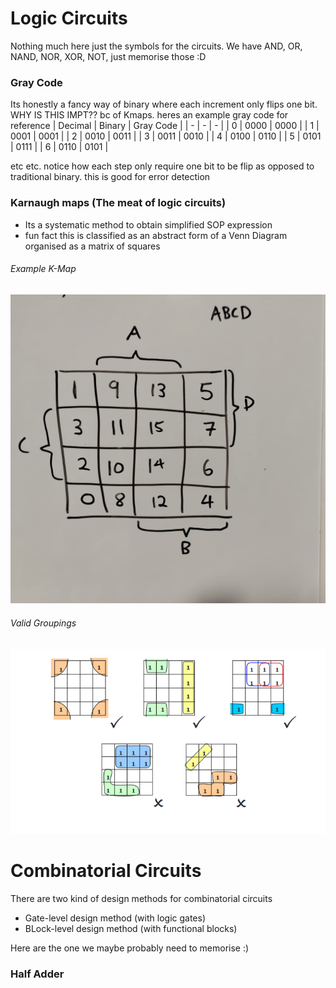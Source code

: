 # Logic Circuits
Nothing much here just the symbols for the circuits. We have AND, OR, NAND, NOR, XOR, NOT, just memorise those :D 

### Gray Code 
Its honestly a fancy way of binary where each increment only flips one bit. WHY IS THIS IMPT?? bc of Kmaps. heres 
an example gray code for reference 
| Decimal | Binary | Gray Code | 
| - | - | - | 
| 0 | 0000 | 0000 |
| 1 | 0001 | 0001 | 
| 2 | 0010 | 0011 | 
| 3 | 0011 | 0010 | 
| 4 | 0100 | 0110 | 
| 5 | 0101 | 0111 | 
| 6 | 0110 | 0101 |

etc etc. notice how each step only require one bit to be flip as opposed to traditional binary. this is good for error detection

### Karnaugh maps (The meat of logic circuits)
* Its a systematic method to obtain simplified SOP expression
* fun fact this is classified as an abstract form of a Venn Diagram organised as a matrix of squares

###### Example K-Map
![PreferedKMap](https://github.com/lyhthaddeus/Notes/blob/main/WrittenNotes/CS2100/comp/PreferedKMap.jpg)

###### Valid Groupings
![ValidGroupings](https://github.com/lyhthaddeus/Notes/blob/main/WrittenNotes/CS2100/comp/ValidGroupings.png) 

# Combinatorial Circuits
There are two kind of design methods for combinatorial circuits
* Gate-level design method (with logic gates)
* BLock-level design method (with functional blocks)

Here are the one we maybe probably need to memorise :)
### Half Adder

